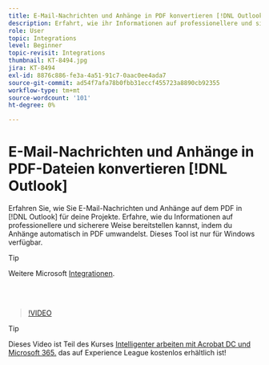 ```yaml
---
title: E-Mail-Nachrichten und Anhänge in PDF konvertieren [!DNL Outlook]
description: Erfahrt, wie ihr Informationen auf professionellere und sicherere Weise innerhalb von [!DNL Outlook]
role: User
topic: Integrations
level: Beginner
topic-revisit: Integrations
thumbnail: KT-8494.jpg
jira: KT-8494
exl-id: 8876c886-fe3a-4a51-91c7-0aac0ee4ada7
source-git-commit: ad54f7afa78b0fbb31eccf455723a8890cb92355
workflow-type: tm+mt
source-wordcount: '101'
ht-degree: 0%

---
```


# E-Mail-Nachrichten und Anhänge in PDF-Dateien konvertieren [!DNL Outlook]

Erfahren Sie, wie Sie E-Mail-Nachrichten und Anhänge auf dem PDF in [!DNL Outlook] für deine Projekte. Erfahre, wie du Informationen auf professionellere und sicherere Weise bereitstellen kannst, indem du Anhänge automatisch in PDF umwandelst. Dieses Tool ist nur für Windows verfügbar.

>[!TIP]
>
>Weitere Microsoft [Integrationen](../integrate/integrate-overview.md#microsoft).

<br> 

>[!VIDEO](https://video.tv.adobe.com/v/336859?quality=12&learn=on&hidetitle=true)

>[!TIP]
>
>Dieses Video ist Teil des Kurses [Intelligenter arbeiten mit Acrobat DC und Microsoft 365.](https://experienceleague.adobe.com/?recommended=Acrobat-U-1-2021.microsoft365) das auf Experience League kostenlos erhältlich ist!
